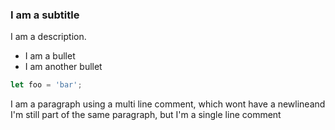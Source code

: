 ### I am a subtitle
I am a description.
- I am a bullet
- I am another bullet

```javascript
let foo = 'bar';
```
I am a paragraph using a multi line comment, which wont have a newlineand I'm still part of the same paragraph, but I'm a single line comment
